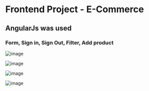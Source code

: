 # Frontend Project - E-Commerce

## AngularJs was used

### Form, Sign in, Sign Out, Filter, Add product

![image](https://user-images.githubusercontent.com/107218478/188471300-dcb13591-e713-421b-9e58-d05f398ebd0d.png)

![image](https://user-images.githubusercontent.com/107218478/188471403-636c6b97-00c4-4364-8a7d-b28ecae02ab1.png)

![image](https://user-images.githubusercontent.com/107218478/188471587-49c8283d-fdf7-4383-92db-26adf3e81e77.png)

![image](https://user-images.githubusercontent.com/107218478/188471191-c6294d98-4466-46dc-a63a-95746dde7c48.png)

